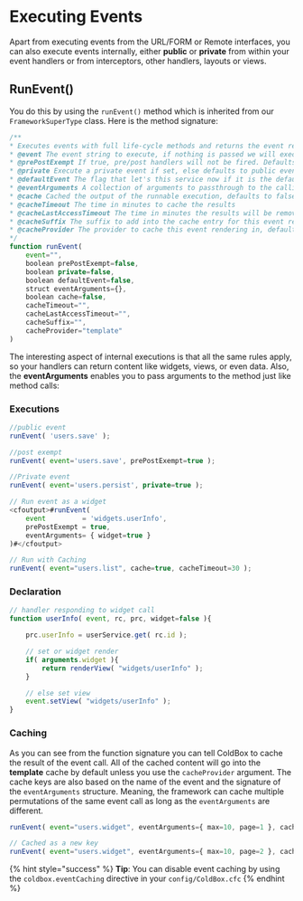 # Executing Events

Apart from executing events from the URL/FORM or Remote interfaces, you can also execute events internally, either **public** or **private** from within your event handlers or from interceptors, other handlers, layouts or views. 

## RunEvent\(\)

You do this by using the `runEvent()` method which is inherited from our `FrameworkSuperType` class. Here is the method signature:

```javascript
/**
* Executes events with full life-cycle methods and returns the event results if any were returned.
* @event The event string to execute, if nothing is passed we will execute the application's default event.
* @prePostExempt If true, pre/post handlers will not be fired. Defaults to false
* @private Execute a private event if set, else defaults to public events
* @defaultEvent The flag that let's this service now if it is the default event running or not. USED BY THE FRAMEWORK ONLY
* @eventArguments A collection of arguments to passthrough to the calling event handler method
* @cache Cached the output of the runnable execution, defaults to false. A unique key will be created according to event string + arguments.
* @cacheTimeout The time in minutes to cache the results
* @cacheLastAccessTimeout The time in minutes the results will be removed from cache if idle or requested
* @cacheSuffix The suffix to add into the cache entry for this event rendering
* @cacheProvider The provider to cache this event rendering in, defaults to 'template'
*/
function runEvent(
	event="",
	boolean prePostExempt=false,
	boolean private=false,
	boolean defaultEvent=false,
	struct eventArguments={},
	boolean cache=false,
	cacheTimeout="",
	cacheLastAccessTimeout="",
	cacheSuffix="",
	cacheProvider="template"
)
```

The interesting aspect of internal executions is that all the same rules apply, so your handlers can return content like widgets, views, or even data. Also, the **eventArguments** enables you to pass arguments to the method just like method calls:

### **Executions**

```javascript
//public event
runEvent( 'users.save' );

//post exempt
runEvent( event='users.save', prePostExempt=true );

//Private event
runEvent( event='users.persist', private=true );

// Run event as a widget
<cfoutput>#runEvent(
    event         = 'widgets.userInfo',
    prePostExempt = true,
    eventArguments= { widget=true }
)#</cfoutput>

// Run with Caching
runEvent( event="users.list", cache=true, cacheTimeout=30 );
```

### **Declaration**

```javascript
// handler responding to widget call
function userInfo( event, rc, prc, widget=false ){

    prc.userInfo = userService.get( rc.id );

    // set or widget render
    if( arguments.widget ){
        return renderView( "widgets/userInfo" );
    }

    // else set view
    event.setView( "widgets/userInfo" );
}
```

### Caching

As you can see from the function signature you can tell ColdBox to cache the result of the event call.  All of the cached content will go into the **template** cache by default unless you use the `cacheProvider` argument. The cache keys are also based on the name of the event and the signature of the `eventArguments` structure.  Meaning, the framework can cache multiple permutations of the same event call as long as the `eventArguments` are different.

```javascript
runEvent( event="users.widget", eventArguments={ max=10, page=1 }, cache=true );

// Cached as a new key
runEvent( event="users.widget", eventArguments={ max=10, page=2 }, cache=true );

```

{% hint style="success" %}
**Tip**: You can disable event caching by using the `coldbox.eventCaching` directive in your `config/ColdBox.cfc`
{% endhint %}

